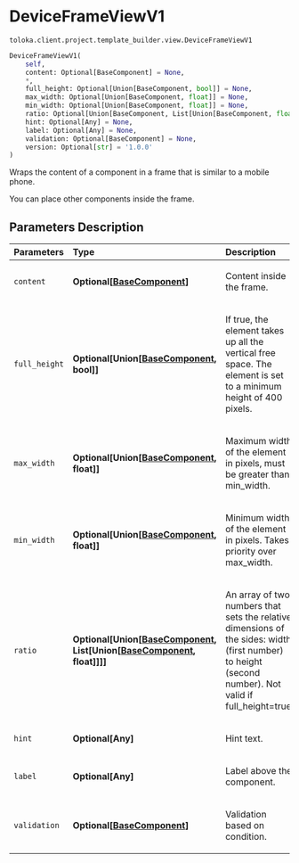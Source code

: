 # DeviceFrameViewV1
`toloka.client.project.template_builder.view.DeviceFrameViewV1`

```python
DeviceFrameViewV1(
    self,
    content: Optional[BaseComponent] = None,
    *,
    full_height: Optional[Union[BaseComponent, bool]] = None,
    max_width: Optional[Union[BaseComponent, float]] = None,
    min_width: Optional[Union[BaseComponent, float]] = None,
    ratio: Optional[Union[BaseComponent, List[Union[BaseComponent, float]]]] = None,
    hint: Optional[Any] = None,
    label: Optional[Any] = None,
    validation: Optional[BaseComponent] = None,
    version: Optional[str] = '1.0.0'
)
```

Wraps the content of a component in a frame that is similar to a mobile phone.


You can place other components inside the frame.

## Parameters Description

| Parameters | Type | Description |
| :----------| :----| :-----------|
`content`|**Optional\[[BaseComponent](toloka.client.project.template_builder.base.BaseComponent.md)\]**|<p>Content inside the frame.</p>
`full_height`|**Optional\[Union\[[BaseComponent](toloka.client.project.template_builder.base.BaseComponent.md), bool\]\]**|<p>If true, the element takes up all the vertical free space. The element is set to a minimum height of 400 pixels.</p>
`max_width`|**Optional\[Union\[[BaseComponent](toloka.client.project.template_builder.base.BaseComponent.md), float\]\]**|<p>Maximum width of the element in pixels, must be greater than min_width.</p>
`min_width`|**Optional\[Union\[[BaseComponent](toloka.client.project.template_builder.base.BaseComponent.md), float\]\]**|<p>Minimum width of the element in pixels. Takes priority over max_width.</p>
`ratio`|**Optional\[Union\[[BaseComponent](toloka.client.project.template_builder.base.BaseComponent.md), List\[Union\[[BaseComponent](toloka.client.project.template_builder.base.BaseComponent.md), float\]\]\]\]**|<p>An array of two numbers that sets the relative dimensions of the sides: width (first number) to height (second number). Not valid if full_height=true.</p>
`hint`|**Optional\[Any\]**|<p>Hint text.</p>
`label`|**Optional\[Any\]**|<p>Label above the component.</p>
`validation`|**Optional\[[BaseComponent](toloka.client.project.template_builder.base.BaseComponent.md)\]**|<p>Validation based on condition.</p>
